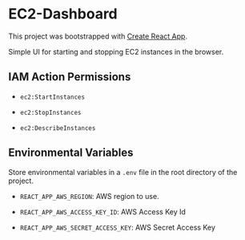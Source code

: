 # EC2-Dashboard

This project was bootstrapped with [Create React App](https://github.com/facebook/create-react-app).

Simple UI for starting and stopping EC2 instances in the browser.

## IAM Action Permissions

- `ec2:StartInstances`

- `ec2:StopInstances`

- `ec2:DescribeInstances`

## Environmental Variables

Store environmental variables in a `.env` file in the root directory of the project.

- `REACT_APP_AWS_REGION`: AWS region to use.

- `REACT_APP_AWS_ACCESS_KEY_ID`: AWS Access Key Id

- `REACT_APP_AWS_SECRET_ACCESS_KEY`: AWS Secret Access Key

